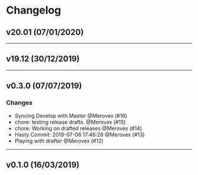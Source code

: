 # Changelog

## v20.01 (07/01/2020)


---

## v19.12 (30/12/2019)


---

## v0.3.0 (07/07/2019)

### Changes

- Syncing Develop with Master @Merovex (#16)
- chore: testing release drafts. @Merovex (#15)
- chore: Working on drafted releases @Merovex (#14)
- Hasty Commit: 2019-07-06 17:46:28 @Merovex (#13)
- Playing with drafter @Merovex (#12)

---

## v0.1.0 (16/03/2019)

